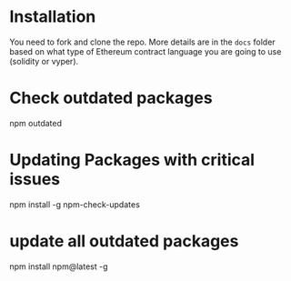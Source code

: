 # Installation
You need to fork and clone the repo.  More details are in the `docs` folder based on what type of Ethereum contract language you are going to use (solidity or vyper).  

# Check outdated packages
npm outdated  

# Updating Packages with critical issues
npm install -g npm-check-updates

# update all outdated packages
npm install npm@latest -g

